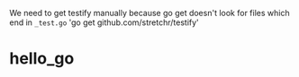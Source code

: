 

We need to get testify manually because go get doesn't look for files which end in `_test.go` 
'go get github.com/stretchr/testify'
# hello_go
